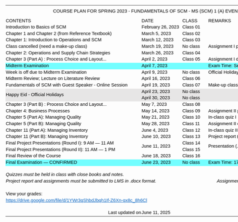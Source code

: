 <html xmlns:o="urn:schemas-microsoft-com:office:office" xmlns:x="urn:schemas-microsoft-com:office:excel" xmlns="http://www.w3.org/TR/REC-html40"><head>
<meta http-equiv="Content-Type" content="text/html; charset=UTF-8">
<meta name="ProgId" content="Excel.Sheet">
<meta name="Generator" content="Microsoft Excel 15">
<link rel="File-List" href="file:///Users/hu/Desktop/FSCM-Course-Plan-Spring-2023.fld/filelist.xml">
<style id="FSCM-Course-Plan-Spring-2023_5507_Styles">
<!--table
	{mso-displayed-decimal-separator:"\.";
	mso-displayed-thousand-separator:"\,";}
@page
	{margin:.75in .7in .75in .7in;
	mso-header-margin:.3in;
	mso-footer-margin:.3in;
	mso-page-orientation:landscape;}
tr
	{mso-height-source:auto;}
col
	{mso-width-source:auto;}
br
	{mso-data-placement:same-cell;}
.style16
	{color:#0563C1;
	font-size:12.0pt;
	font-weight:400;
	font-style:normal;
	text-decoration:underline;
	text-underline-style:single;
	font-family:Calibri, sans-serif;
	mso-font-charset:0;
	mso-style-name:Hyperlink;
	mso-style-id:8;}
a:link
	{color:#0563C1;
	font-size:12.0pt;
	font-weight:400;
	font-style:normal;
	text-decoration:underline;
	text-underline-style:single;
	font-family:Calibri, sans-serif;
	mso-font-charset:0;}
a:visited
	{color:#954F72;
	font-size:12.0pt;
	font-weight:400;
	font-style:normal;
	text-decoration:underline;
	text-underline-style:single;
	font-family:Calibri, sans-serif;
	mso-font-charset:0;}
.style0
	{mso-number-format:General;
	text-align:general;
	vertical-align:bottom;
	white-space:nowrap;
	mso-rotate:0;
	mso-background-source:auto;
	mso-pattern:auto;
	color:black;
	font-size:12.0pt;
	font-weight:400;
	font-style:normal;
	text-decoration:none;
	font-family:Calibri, sans-serif;
	mso-font-charset:0;
	border:none;
	mso-protection:locked visible;
	mso-style-name:Normal;
	mso-style-id:0;}
td
	{mso-style-parent:style0;
	padding-top:1px;
	padding-right:1px;
	padding-left:1px;
	mso-ignore:padding;
	color:black;
	font-size:12.0pt;
	font-weight:400;
	font-style:normal;
	text-decoration:none;
	font-family:Calibri, sans-serif;
	mso-font-charset:0;
	mso-number-format:General;
	text-align:general;
	vertical-align:bottom;
	border:none;
	mso-background-source:auto;
	mso-pattern:auto;
	mso-protection:locked visible;
	white-space:nowrap;
	mso-rotate:0;}
.xl65
	{mso-style-parent:style0;
	font-size:11.0pt;
	font-family:Arial, sans-serif;
	mso-font-charset:0;
	text-align:center;
	vertical-align:middle;}
.xl66
	{mso-style-parent:style0;
	font-size:11.0pt;
	font-family:Arial, sans-serif;
	mso-font-charset:0;
	text-align:left;
	vertical-align:middle;}
.xl67
	{mso-style-parent:style0;
	font-size:11.0pt;
	font-family:Arial, sans-serif;
	mso-font-charset:0;
	mso-number-format:"\[ENG\]\[$-409\]mmmm\\ d\\\,\\ yyyy\;\@";
	text-align:left;
	vertical-align:middle;}
.xl68
	{mso-style-parent:style0;
	font-size:11.0pt;
	font-family:Arial, sans-serif;
	mso-font-charset:0;
	text-align:left;
	vertical-align:middle;
	white-space:normal;}
.xl69
	{mso-style-parent:style0;
	font-size:11.0pt;
	font-family:Arial, sans-serif;
	mso-font-charset:0;
	vertical-align:middle;}
.xl70
	{mso-style-parent:style0;
	font-size:11.0pt;
	font-family:Arial, sans-serif;
	mso-font-charset:0;
	vertical-align:middle;
	white-space:normal;}
.xl71
	{mso-style-parent:style0;
	font-size:11.0pt;
	font-family:Arial, sans-serif;
	mso-font-charset:0;
	text-align:left;
	vertical-align:middle;
	background:#73FEFF;
	mso-pattern:black none;}
.xl72
	{mso-style-parent:style0;
	font-size:11.0pt;
	font-family:Arial, sans-serif;
	mso-font-charset:0;
	mso-number-format:"\[ENG\]\[$-409\]mmmm\\ d\\\,\\ yyyy\;\@";
	text-align:left;
	vertical-align:middle;
	background:#73FEFF;
	mso-pattern:black none;}
.xl73
	{mso-style-parent:style0;
	font-size:11.0pt;
	font-family:Arial, sans-serif;
	mso-font-charset:0;
	mso-number-format:"Medium Date";
	vertical-align:middle;
	background:#73FEFF;
	mso-pattern:black none;}
.xl74
	{mso-style-parent:style0;
	font-size:11.0pt;
	font-family:Arial, sans-serif;
	mso-font-charset:0;}
.xl75
	{mso-style-parent:style0;
	font-size:11.0pt;
	font-family:Arial, sans-serif;
	mso-font-charset:0;
	text-align:left;}
.xl76
	{mso-style-parent:style0;
	font-size:11.0pt;
	font-family:Arial, sans-serif;
	mso-font-charset:0;
	mso-number-format:"Medium Date";
	text-align:left;}
.xl77
	{mso-style-parent:style0;
	font-size:11.0pt;
	font-style:italic;
	font-family:Arial, sans-serif;
	mso-font-charset:0;
	vertical-align:middle;}
.xl78
	{mso-style-parent:style0;
	font-size:11.0pt;
	font-style:italic;
	font-family:Arial, sans-serif;
	mso-font-charset:0;
	mso-number-format:0%;}
.xl79
	{mso-style-parent:style0;
	font-size:11.0pt;
	font-style:italic;
	font-family:Arial, sans-serif;
	mso-font-charset:0;
	text-align:right;}
.xl80
	{mso-style-parent:style16;
	font-size:11.0pt;
	font-family:Arial, sans-serif;
	mso-font-charset:0;}
.xl81
	{mso-style-parent:style0;
	font-size:11.0pt;
	font-family:Arial, sans-serif;
	mso-font-charset:0;
	text-align:right;}
.xl82
	{mso-style-parent:style0;
	font-size:11.0pt;
	font-family:Arial, sans-serif;
	mso-font-charset:0;
	mso-number-format:"\[ENG\]\[$-409\]mmmm\\ d\\\,\\ yyyy\;\@";
	text-align:left;}
.xl83
	{mso-style-parent:style0;
	font-size:11.0pt;
	font-family:Arial, sans-serif;
	mso-font-charset:0;
	text-align:left;
	vertical-align:middle;
	background:#E7E6E6;
	mso-pattern:black none;
	white-space:normal;}
.xl84
	{mso-style-parent:style0;
	font-size:11.0pt;
	font-family:Arial, sans-serif;
	mso-font-charset:0;
	mso-number-format:"\[ENG\]\[$-409\]mmmm\\ d\\\,\\ yyyy\;\@";
	text-align:left;
	vertical-align:middle;
	background:#E7E6E6;
	mso-pattern:black none;}
.xl85
	{mso-style-parent:style0;
	font-size:11.0pt;
	font-family:Arial, sans-serif;
	mso-font-charset:0;
	text-align:left;
	vertical-align:middle;
	background:#E7E6E6;
	mso-pattern:black none;}
.xl86
	{mso-style-parent:style0;
	font-size:11.0pt;
	font-family:Arial, sans-serif;
	mso-font-charset:0;
	vertical-align:middle;
	background:#73FEFF;
	mso-pattern:black none;}
.xl87
	{mso-style-parent:style16;
	color:#0563C1;
	font-size:11.0pt;
	text-decoration:underline;
	text-underline-style:single;
	font-family:Arial, sans-serif;
	mso-font-charset:0;}
-->
</style>
</head>

<body link="#0563C1" vlink="#954F72" class="xl74">
<!--[if !excel]>&nbsp;&nbsp;<![endif]-->
<!--The following information was generated by Microsoft Excel's Publish as Web
Page wizard.-->
<!--If the same item is republished from Excel, all information between the DIV
tags will be replaced.-->
<!----------------------------->
<!--START OF OUTPUT FROM EXCEL PUBLISH AS WEB PAGE WIZARD -->
<!----------------------------->

<div id="FSCM-Course-Plan-Spring-2023_5507" align="center" x:publishsource="Excel">

<table border="0" cellpadding="0" cellspacing="0" width="922" style="border-collapse:
 collapse;table-layout:fixed;width:691pt">
 <colgroup><col class="xl74" width="435" style="mso-width-source:userset;mso-width-alt:13909;
 width:326pt">
 <col class="xl74" width="131" style="mso-width-source:userset;mso-width-alt:4181;
 width:98pt">
 <col class="xl74" width="84" style="mso-width-source:userset;mso-width-alt:2688;
 width:63pt">
 <col class="xl74" width="272" style="mso-width-source:userset;mso-width-alt:8704;
 width:204pt">
 </colgroup><tbody><tr height="40" style="mso-height-source:userset;height:30.0pt">
  <td colspan="4" height="40" class="xl65" width="922" style="height:30.0pt;width:691pt">COURSE
  PLAN FOR SPRING 2023 - FUNDAMENTALS OF SCM - MS (SCM) 1 (A) EVENING</td>
 </tr>
 <tr height="19" style="height:14.0pt">
  <td height="19" class="xl66" style="height:14.0pt">CONTENTS</td>
  <td class="xl66">DATE</td>
  <td class="xl66">CLASS</td>
  <td class="xl66">REMARKS</td>
 </tr>
 <tr height="19" style="height:14.0pt">
  <td height="19" class="xl66" style="height:14.0pt">Introduction to Basics of SCM</td>
  <td class="xl67">February 26, 2023</td>
  <td class="xl66">Class 01</td>
  <td class="xl66"></td>
 </tr>
 <tr height="19" style="height:14.0pt">
  <td height="19" class="xl66" style="height:14.0pt">Chapter 1 and Chapter 2 (from
  Reference Textbook)</td>
  <td class="xl67">March 5, 2023</td>
  <td class="xl66">Class 02</td>
  <td class="xl66"></td>
 </tr>
 <tr height="19" style="height:14.0pt">
  <td height="19" class="xl66" style="height:14.0pt">Chapter 1: Introduction to
  Operations and SCM</td>
  <td class="xl67">March 12, 2023</td>
  <td class="xl66">Class 03</td>
  <td class="xl66"></td>
 </tr>
 <tr height="19" style="height:14.0pt">
  <td height="19" class="xl66" style="height:14.0pt">Class cancelled (need a
  make-up class)</td>
  <td class="xl67">March 19, 2023</td>
  <td class="xl66">No class</td>
  <td class="xl66">Assignment I posted on LMS</td>
 </tr>
 <tr height="19" style="height:14.0pt">
  <td height="19" class="xl66" style="height:14.0pt">Chapter 2: Operations and
  Supply Chain Strategies</td>
  <td class="xl67">March 26, 2023</td>
  <td class="xl66">Class 04</td>
  <td class="xl66"></td>
 </tr>
 <tr height="20" style="height:15.0pt">
  <td height="20" class="xl68" width="435" style="height:15.0pt;width:326pt">Chapter
  3 (Part A) : Process Choice and Layout...</td>
  <td class="xl67">April 2, 2023</td>
  <td class="xl66">Class 05</td>
  <td class="xl66">Assignment I due</td>
 </tr>
 <tr height="19" style="height:14.0pt">
  <td height="19" class="xl71" style="height:14.0pt">Midterm Examination</td>
  <td class="xl72">April 7, 2023</td>
  <td class="xl71">&nbsp;</td>
  <td class="xl86">Exam Time: Session III</td>
 </tr>
 <tr height="19" style="height:14.0pt">
  <td height="19" class="xl66" style="height:14.0pt">Week is off due to Midterm
  Examination</td>
  <td class="xl67">April 9, 2023</td>
  <td class="xl66">No class</td>
  <td class="xl69">Official Holiday</td>
 </tr>
 <tr height="20" style="height:15.0pt">
  <td height="20" class="xl68" width="435" style="height:15.0pt;width:326pt">Midterm
  Review; Lecture on Literature Review</td>
  <td class="xl67">April 16, 2023</td>
  <td class="xl66">Class 06</td>
  <td class="xl69"></td>
 </tr>
 <tr height="20" style="height:15.0pt">
  <td height="20" class="xl68" width="435" style="height:15.0pt;width:326pt">Fundamentals
  of SCM with Guest Speaker - Online Session</td>
  <td class="xl67">April 19, 2023</td>
  <td class="xl66">Class 07</td>
  <td class="xl69">Make-up class for March 19, 2023</td>
 </tr>
 <tr height="20" style="mso-height-source:userset;height:15.0pt">
  <td rowspan="2" height="39" class="xl83" width="435" style="height:29.0pt;width:326pt">Happy
  Eid - Official Holidays</td>
  <td class="xl84">April 23, 2023</td>
  <td class="xl85">No class</td>
  <td class="xl85">&nbsp;</td>
 </tr>
 <tr height="19" style="height:14.0pt">
  <td height="19" class="xl84" style="height:14.0pt">April 30, 2023</td>
  <td class="xl85">No class</td>
  <td class="xl85">&nbsp;</td>
 </tr>
 <tr height="19" style="height:14.0pt">
  <td height="19" class="xl66" style="height:14.0pt">Chapter 3 (Part B) : Process
  Choice and Layout...</td>
  <td class="xl67">May 7, 2023</td>
  <td class="xl66">Class 08</td>
  <td class="xl69"></td>
 </tr>
 <tr height="19" style="height:14.0pt">
  <td height="19" class="xl66" style="height:14.0pt">Chapter 4: Business Processes</td>
  <td class="xl67">May 14, 2023</td>
  <td class="xl66">Class 09</td>
  <td class="xl69">Assignment II posted on LMS</td>
 </tr>
 <tr height="19" style="height:14.0pt">
  <td height="19" class="xl66" style="height:14.0pt">Chapter 5 (Part A): Managing
  Quality</td>
  <td class="xl67">May 21, 2023</td>
  <td class="xl66">Class 10</td>
  <td class="xl66">In-class quiz I</td>
 </tr>
 <tr height="19" style="height:14.0pt">
  <td height="19" class="xl66" style="height:14.0pt">Chapter 5 (Part B): Managing
  Quality</td>
  <td class="xl67">May 28, 2023</td>
  <td class="xl66">Class 11</td>
  <td class="xl69">Assignment II due by May 28, 2023</td>
 </tr>
 <tr height="20" style="height:15.0pt">
  <td height="20" class="xl68" width="435" style="height:15.0pt;width:326pt">Chapter
  11 (Part A): Managing Inventory</td>
  <td class="xl67">June 4, 2023</td>
  <td class="xl66">Class 12</td>
  <td class="xl66">In-class quiz II</td>
 </tr>
 <tr height="20" style="height:15.0pt">
  <td height="20" class="xl68" width="435" style="height:15.0pt;width:326pt">Chapter
  11 (Part B): Managing Inventory</td>
  <td class="xl67">June 10, 2023</td>
  <td class="xl66">Class 13</td>
  <td class="xl70" width="272" style="width:204pt">Project report (.docx) due by
  June 09</td>
 </tr>
 <tr height="20" style="mso-height-source:userset;height:15.0pt">
  <td height="20" class="xl66" style="height:15.0pt">Final Project Presentations
  (Round I): 9 AM ― 11 AM</td>
  <td rowspan="2" class="xl67">June 11, 2023</td>
  <td class="xl66">Class 14</td>
  <td rowspan="2" class="xl68" width="272" style="width:204pt">Presentation (.pptx)
  due by June 11</td>
 </tr>
 <tr height="19" style="height:14.0pt">
  <td height="19" class="xl66" style="height:14.0pt">Final Project Presentations
  (Round II): 11 AM ― 1 PM</td>
  <td class="xl66">Class 15</td>
 </tr>
 <tr height="20" style="height:15.0pt">
  <td height="20" class="xl68" width="435" style="height:15.0pt;width:326pt">Final
  Review of the Course</td>
  <td class="xl67">June 18, 2023</td>
  <td class="xl66">Class 16</td>
  <td class="xl69"></td>
 </tr>
 <tr height="19" style="height:14.0pt">
  <td height="19" class="xl71" style="height:14.0pt">Final Examination ― CONFIRMED</td>
  <td class="xl72">June 23, 2023</td>
  <td class="xl73">No class</td>
  <td class="xl73">Exam Time: 1730 ― 1930 (Session III)</td>
 </tr>
 <tr height="19" style="height:14.0pt">
  <td height="19" class="xl75" style="height:14.0pt"></td>
  <td class="xl76"></td>
  <td class="xl75"></td>
  <td class="xl75"></td>
 </tr>
 <tr height="19" style="height:14.0pt">
  <td height="19" class="xl77" style="height:14.0pt">Quizzes must be held in class
  with close books and notes.</td>
  <td class="xl76"></td>
  <td class="xl78"></td>
  <td class="xl79">Quizzes (2)<span style="mso-spacerun:yes">&nbsp;&nbsp;&nbsp;&nbsp; </span>10%</td>
 </tr>
 <tr height="19" style="height:14.0pt">
  <td height="19" class="xl77" colspan="2" style="height:14.0pt;mso-ignore:colspan">Project
  report and assignments must be submitted to LMS in .docx format.</td>
  <td class="xl78"></td>
  <td class="xl79">Assignments (2)<span style="mso-spacerun:yes">&nbsp; </span>+
  Project (1)<span style="mso-spacerun:yes">&nbsp;&nbsp;&nbsp;&nbsp; </span>20%</td>
 </tr>
 <tr height="19" style="height:14.0pt">
  <td height="19" class="xl75" style="height:14.0pt"></td>
  <td class="xl76"></td>
  <td class="xl78"></td>
  <td class="xl79">Midterm Exam (1)<span style="mso-spacerun:yes">&nbsp;&nbsp;&nbsp;&nbsp; </span>30%</td>
 </tr>
 <tr height="19" style="height:14.0pt">
  <td height="19" class="xl80" style="height:14.0pt">View your grades:</td>
  <td class="xl74"></td>
  <td class="xl78"></td>
  <td class="xl79">Final Exam (1)<span style="mso-spacerun:yes">&nbsp;&nbsp;&nbsp;&nbsp; </span>40%</td>
 </tr>
 <tr height="19" style="height:14.0pt">
  <td height="19" class="xl87" colspan="2" style="height:14.0pt;mso-ignore:colspan"><a href="https://drive.google.com/file/d/1YWr3qShbdJbqh1If-Z6Xn-qx8c_8h6Cl" title="Link for grades"><span style="font-size:11.0pt;font-family:Arial, sans-serif;
  mso-font-charset:0">https://drive.google.com/file/d/1YWr3qShbdJbqh1If-Z6Xn-qx8c_8h6Cl</span></a></td>
  <td class="xl74"></td>
  <td class="xl74"></td>
 </tr>
 <tr height="19" style="height:14.0pt">
  <td height="19" class="xl74" style="height:14.0pt"></td>
  <td class="xl74"></td>
  <td class="xl74"></td>
  <td class="xl74"></td>
 </tr>
 <tr height="19" style="height:14.0pt">
  <td height="19" class="xl81" style="height:14.0pt">Last updated on</td>
  <td class="xl82">June 11, 2025</td>
  <td class="xl74"></td>
  <td class="xl74"></td>
 </tr>
 <!--[if supportMisalignedColumns]-->
 <tr height="0" style="display:none">
  <td width="435" style="width:326pt"></td>
  <td width="131" style="width:98pt"></td>
  <td width="84" style="width:63pt"></td>
  <td width="272" style="width:204pt"></td>
 </tr>
 <!--[endif]-->
</tbody></table>

</div>


<!----------------------------->
<!--END OF OUTPUT FROM EXCEL PUBLISH AS WEB PAGE WIZARD-->
<!----------------------------->



</body></html>
